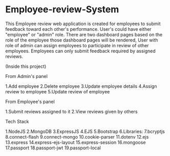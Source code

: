 # Employee-review-System 

This Employee review web application is created for employees to submit feedback toward each other's performance. User's could have either "employee" or "admin" role. There are two dashboard pages based on the role of the employee those dashboard pages will be rendered, User with role of admin can assign employees to participate in review of other employees. Employees can only submit feedback required by assigned reviews.

(Inside this project)

From Admin's panel

   1.Add employee
   2.Delete employee
   3.Update employee details
   4.Assign review to employee
   5.Update review of employee
   
From Employee's panel

   1.Submit reviews assigned to it
   2.View reviews given by others
   
Tech Stack

   1.NodeJS
   2.MongoDB
   3.ExpressJS
   4.EJS
   5.Bootstrap
   6.Libraries:
   7.bcryptjs
   8.connect-flash
   9.connect-mongo
   10.cookie-parser
   11.dotenv
   12.ejs
   13.express
   14.express-ejs-layout
   15.express-session
   16.mongoose
   17.passport
   18.passport-jwt
   19.passport-local
